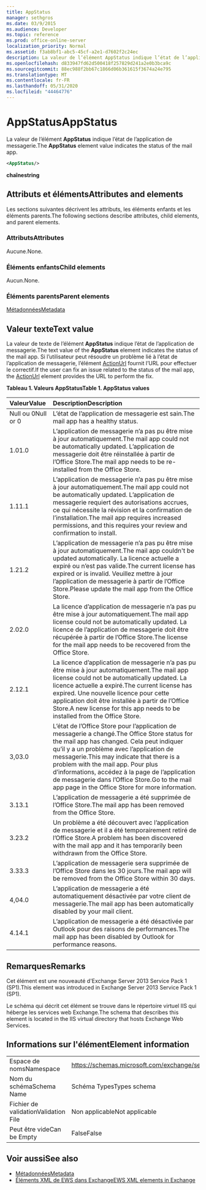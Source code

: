```yaml
---
title: AppStatus
manager: sethgros
ms.date: 03/9/2015
ms.audience: Developer
ms.topic: reference
ms.prod: office-online-server
localization_priority: Normal
ms.assetid: f3ab8bf1-abc5-45cf-a2e1-d7602f2c24ec
description: La valeur de l’élément AppStatus indique l’état de l’application de messagerie.
ms.openlocfilehash: d833947fd62d500418f257829d241a2e0b3bca9c
ms.sourcegitcommit: 88ec988f2bb67c1866d06b361615f3674a24e795
ms.translationtype: MT
ms.contentlocale: fr-FR
ms.lasthandoff: 05/31/2020
ms.locfileid: "44464776"
---
```

# <a name="appstatus"></a><span data-ttu-id="71cb6-103">AppStatus</span><span class="sxs-lookup"><span data-stu-id="71cb6-103">AppStatus</span></span>

<span data-ttu-id="71cb6-104">La valeur de l’élément **AppStatus** indique l’état de l’application de messagerie.</span><span class="sxs-lookup"><span data-stu-id="71cb6-104">The **AppStatus** element value indicates the status of the mail app.</span></span> 
  
```XML
<AppStatus/>
```

 <span data-ttu-id="71cb6-105">**chaîne**</span><span class="sxs-lookup"><span data-stu-id="71cb6-105">**string**</span></span>
## <a name="attributes-and-elements"></a><span data-ttu-id="71cb6-106">Attributs et éléments</span><span class="sxs-lookup"><span data-stu-id="71cb6-106">Attributes and elements</span></span>

<span data-ttu-id="71cb6-107">Les sections suivantes décrivent les attributs, les éléments enfants et les éléments parents.</span><span class="sxs-lookup"><span data-stu-id="71cb6-107">The following sections describe attributes, child elements, and parent elements.</span></span>
  
### <a name="attributes"></a><span data-ttu-id="71cb6-108">Attributs</span><span class="sxs-lookup"><span data-stu-id="71cb6-108">Attributes</span></span>

<span data-ttu-id="71cb6-109">Aucune.</span><span class="sxs-lookup"><span data-stu-id="71cb6-109">None.</span></span>
  
### <a name="child-elements"></a><span data-ttu-id="71cb6-110">Éléments enfants</span><span class="sxs-lookup"><span data-stu-id="71cb6-110">Child elements</span></span>

<span data-ttu-id="71cb6-111">Aucun.</span><span class="sxs-lookup"><span data-stu-id="71cb6-111">None.</span></span>
  
### <a name="parent-elements"></a><span data-ttu-id="71cb6-112">Éléments parents</span><span class="sxs-lookup"><span data-stu-id="71cb6-112">Parent elements</span></span>

[<span data-ttu-id="71cb6-113">Métadonnées</span><span class="sxs-lookup"><span data-stu-id="71cb6-113">Metadata</span></span>](metadata-ex15websvcsotherref.md)
  
## <a name="text-value"></a><span data-ttu-id="71cb6-114">Valeur texte</span><span class="sxs-lookup"><span data-stu-id="71cb6-114">Text value</span></span>

<span data-ttu-id="71cb6-115">La valeur de texte de l’élément **AppStatus** indique l’état de l’application de messagerie.</span><span class="sxs-lookup"><span data-stu-id="71cb6-115">The text value of the **AppStatus** element indicates the status of the mail app.</span></span> <span data-ttu-id="71cb6-116">Si l’utilisateur peut résoudre un problème lié à l’état de l’application de messagerie, l’élément [ActionUrl](actionurl.md) fournit l’URL pour effectuer le correctif.</span><span class="sxs-lookup"><span data-stu-id="71cb6-116">If the user can fix an issue related to the status of the mail app, the [ActionUrl](actionurl.md) element provides the URL to perform the fix.</span></span> 
  
<span data-ttu-id="71cb6-117">**Tableau 1. Valeurs AppStatus**</span><span class="sxs-lookup"><span data-stu-id="71cb6-117">**Table 1. AppStatus values**</span></span>

|<span data-ttu-id="71cb6-118">**Valeur**</span><span class="sxs-lookup"><span data-stu-id="71cb6-118">**Value**</span></span>|<span data-ttu-id="71cb6-119">**Description**</span><span class="sxs-lookup"><span data-stu-id="71cb6-119">**Description**</span></span>|
|:-----|:-----|
|<span data-ttu-id="71cb6-120">Null ou 0</span><span class="sxs-lookup"><span data-stu-id="71cb6-120">Null or 0</span></span>  <br/> |<span data-ttu-id="71cb6-121">L’état de l’application de messagerie est sain.</span><span class="sxs-lookup"><span data-stu-id="71cb6-121">The mail app has a healthy status.</span></span>  <br/> |
|<span data-ttu-id="71cb6-122">1.0</span><span class="sxs-lookup"><span data-stu-id="71cb6-122">1.0</span></span>  <br/> |<span data-ttu-id="71cb6-123">L’application de messagerie n’a pas pu être mise à jour automatiquement.</span><span class="sxs-lookup"><span data-stu-id="71cb6-123">The mail app could not be automatically updated.</span></span> <span data-ttu-id="71cb6-124">L’application de messagerie doit être réinstallée à partir de l’Office Store.</span><span class="sxs-lookup"><span data-stu-id="71cb6-124">The mail app needs to be re-installed from the Office Store.</span></span>  <br/> |
|<span data-ttu-id="71cb6-125">1.1</span><span class="sxs-lookup"><span data-stu-id="71cb6-125">1.1</span></span>  <br/> |<span data-ttu-id="71cb6-126">L’application de messagerie n’a pas pu être mise à jour automatiquement.</span><span class="sxs-lookup"><span data-stu-id="71cb6-126">The mail app could not be automatically updated.</span></span> <span data-ttu-id="71cb6-127">L’application de messagerie requiert des autorisations accrues, ce qui nécessite la révision et la confirmation de l’installation.</span><span class="sxs-lookup"><span data-stu-id="71cb6-127">The mail app requires increased permissions, and this requires your review and confirmation to install.</span></span>  <br/> |
|<span data-ttu-id="71cb6-128">1.2</span><span class="sxs-lookup"><span data-stu-id="71cb6-128">1.2</span></span>  <br/> |<span data-ttu-id="71cb6-129">L’application de messagerie n’a pas pu être mise à jour automatiquement.</span><span class="sxs-lookup"><span data-stu-id="71cb6-129">The mail app couldn't be updated automatically.</span></span> <span data-ttu-id="71cb6-130">La licence actuelle a expiré ou n’est pas valide.</span><span class="sxs-lookup"><span data-stu-id="71cb6-130">The current license has expired or is invalid.</span></span> <span data-ttu-id="71cb6-131">Veuillez mettre à jour l’application de messagerie à partir de l’Office Store.</span><span class="sxs-lookup"><span data-stu-id="71cb6-131">Please update the mail app from the Office Store.</span></span>  <br/> |
|<span data-ttu-id="71cb6-132">2.0</span><span class="sxs-lookup"><span data-stu-id="71cb6-132">2.0</span></span>  <br/> |<span data-ttu-id="71cb6-133">La licence d’application de messagerie n’a pas pu être mise à jour automatiquement.</span><span class="sxs-lookup"><span data-stu-id="71cb6-133">The mail app license could not be automatically updated.</span></span> <span data-ttu-id="71cb6-134">La licence de l’application de messagerie doit être récupérée à partir de l’Office Store.</span><span class="sxs-lookup"><span data-stu-id="71cb6-134">The license for the mail app needs to be recovered from the Office Store.</span></span>  <br/> |
|<span data-ttu-id="71cb6-135">2.1</span><span class="sxs-lookup"><span data-stu-id="71cb6-135">2.1</span></span>  <br/> |<span data-ttu-id="71cb6-136">La licence d’application de messagerie n’a pas pu être mise à jour automatiquement.</span><span class="sxs-lookup"><span data-stu-id="71cb6-136">The mail app license could not be automatically updated.</span></span> <span data-ttu-id="71cb6-137">La licence actuelle a expiré.</span><span class="sxs-lookup"><span data-stu-id="71cb6-137">The current license has expired.</span></span> <span data-ttu-id="71cb6-138">Une nouvelle licence pour cette application doit être installée à partir de l’Office Store.</span><span class="sxs-lookup"><span data-stu-id="71cb6-138">A new license for this app needs to be installed from the Office Store.</span></span>  <br/> |
|<span data-ttu-id="71cb6-139">3,0</span><span class="sxs-lookup"><span data-stu-id="71cb6-139">3.0</span></span>  <br/> |<span data-ttu-id="71cb6-140">L’état de l’Office Store pour l’application de messagerie a changé.</span><span class="sxs-lookup"><span data-stu-id="71cb6-140">The Office Store status for the mail app has changed.</span></span> <span data-ttu-id="71cb6-141">Cela peut indiquer qu’il y a un problème avec l’application de messagerie.</span><span class="sxs-lookup"><span data-stu-id="71cb6-141">This may indicate that there is a problem with the mail app.</span></span> <span data-ttu-id="71cb6-142">Pour plus d’informations, accédez à la page de l’application de messagerie dans l’Office Store.</span><span class="sxs-lookup"><span data-stu-id="71cb6-142">Go to the mail app page in the Office Store for more information.</span></span>  <br/> |
|<span data-ttu-id="71cb6-143">3.1</span><span class="sxs-lookup"><span data-stu-id="71cb6-143">3.1</span></span>  <br/> |<span data-ttu-id="71cb6-144">L’application de messagerie a été supprimée de l’Office Store.</span><span class="sxs-lookup"><span data-stu-id="71cb6-144">The mail app has been removed from the Office Store.</span></span>  <br/> |
|<span data-ttu-id="71cb6-145">3.2</span><span class="sxs-lookup"><span data-stu-id="71cb6-145">3.2</span></span>  <br/> |<span data-ttu-id="71cb6-146">Un problème a été découvert avec l’application de messagerie et il a été temporairement retiré de l’Office Store.</span><span class="sxs-lookup"><span data-stu-id="71cb6-146">A problem has been discovered with the mail app and it has temporarily been withdrawn from the Office Store.</span></span>  <br/> |
|<span data-ttu-id="71cb6-147">3.3</span><span class="sxs-lookup"><span data-stu-id="71cb6-147">3.3</span></span>  <br/> |<span data-ttu-id="71cb6-148">L’application de messagerie sera supprimée de l’Office Store dans les 30 jours.</span><span class="sxs-lookup"><span data-stu-id="71cb6-148">The mail app will be removed from the Office Store within 30 days.</span></span>  <br/> |
|<span data-ttu-id="71cb6-149">4,0</span><span class="sxs-lookup"><span data-stu-id="71cb6-149">4.0</span></span>  <br/> |<span data-ttu-id="71cb6-150">L’application de messagerie a été automatiquement désactivée par votre client de messagerie.</span><span class="sxs-lookup"><span data-stu-id="71cb6-150">The mail app has been automatically disabled by your mail client.</span></span>  <br/> |
|<span data-ttu-id="71cb6-151">4.1</span><span class="sxs-lookup"><span data-stu-id="71cb6-151">4.1</span></span>  <br/> |<span data-ttu-id="71cb6-152">L’application de messagerie a été désactivée par Outlook pour des raisons de performances.</span><span class="sxs-lookup"><span data-stu-id="71cb6-152">The mail app has been disabled by Outlook for performance reasons.</span></span>  <br/> |
   
## <a name="remarks"></a><span data-ttu-id="71cb6-153">Remarques</span><span class="sxs-lookup"><span data-stu-id="71cb6-153">Remarks</span></span>

<span data-ttu-id="71cb6-154">Cet élément est une nouveauté d'Exchange Server 2013 Service Pack 1 (SP1).</span><span class="sxs-lookup"><span data-stu-id="71cb6-154">This element was introduced in Exchange Server 2013 Service Pack 1 (SP1).</span></span>
  
<span data-ttu-id="71cb6-155">Le schéma qui décrit cet élément se trouve dans le répertoire virtuel IIS qui héberge les services web Exchange.</span><span class="sxs-lookup"><span data-stu-id="71cb6-155">The schema that describes this element is located in the IIS virtual directory that hosts Exchange Web Services.</span></span>
  
## <a name="element-information"></a><span data-ttu-id="71cb6-156">Informations sur l'élément</span><span class="sxs-lookup"><span data-stu-id="71cb6-156">Element information</span></span>

|||
|:-----|:-----|
|<span data-ttu-id="71cb6-157">Espace de noms</span><span class="sxs-lookup"><span data-stu-id="71cb6-157">Namespace</span></span>  <br/> | https://schemas.microsoft.com/exchange/services/2006/types  <br/> |
|<span data-ttu-id="71cb6-158">Nom du schéma</span><span class="sxs-lookup"><span data-stu-id="71cb6-158">Schema Name</span></span>  <br/> |<span data-ttu-id="71cb6-159">Schéma Types</span><span class="sxs-lookup"><span data-stu-id="71cb6-159">Types schema</span></span>  <br/> |
|<span data-ttu-id="71cb6-160">Fichier de validation</span><span class="sxs-lookup"><span data-stu-id="71cb6-160">Validation File</span></span>  <br/> |<span data-ttu-id="71cb6-161">Non applicable</span><span class="sxs-lookup"><span data-stu-id="71cb6-161">Not applicable</span></span>  <br/> |
|<span data-ttu-id="71cb6-162">Peut être vide</span><span class="sxs-lookup"><span data-stu-id="71cb6-162">Can be Empty</span></span>  <br/> |<span data-ttu-id="71cb6-163">False</span><span class="sxs-lookup"><span data-stu-id="71cb6-163">False</span></span>  <br/> |
   
## <a name="see-also"></a><span data-ttu-id="71cb6-164">Voir aussi</span><span class="sxs-lookup"><span data-stu-id="71cb6-164">See also</span></span>

- [<span data-ttu-id="71cb6-165">Métadonnées</span><span class="sxs-lookup"><span data-stu-id="71cb6-165">Metadata</span></span>](metadata-ex15websvcsotherref.md)
- [<span data-ttu-id="71cb6-166">Éléments XML de EWS dans Exchange</span><span class="sxs-lookup"><span data-stu-id="71cb6-166">EWS XML elements in Exchange</span></span>](ews-xml-elements-in-exchange.md)

